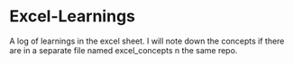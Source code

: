 # Excel-Learnings
A log of learnings in the excel sheet. I will note down the concepts if there are in a separate file named excel_concepts n the same repo.
